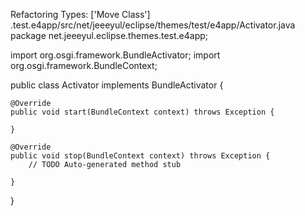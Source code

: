 Refactoring Types: ['Move Class']
.test.e4app/src/net/jeeeyul/eclipse/themes/test/e4app/Activator.java
package net.jeeeyul.eclipse.themes.test.e4app;

import org.osgi.framework.BundleActivator;
import org.osgi.framework.BundleContext;

public class Activator implements BundleActivator {

	@Override
	public void start(BundleContext context) throws Exception {

	}

	@Override
	public void stop(BundleContext context) throws Exception {
		// TODO Auto-generated method stub

	}

}
